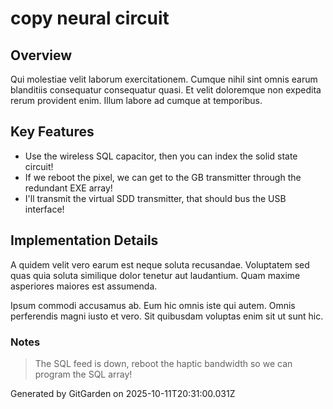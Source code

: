 # copy neural circuit

## Overview
Qui molestiae velit laborum exercitationem. Cumque nihil sint omnis earum blanditiis consequatur consequatur quasi. Et velit doloremque non expedita rerum provident enim. Illum labore ad cumque at temporibus.

## Key Features
- Use the wireless SQL capacitor, then you can index the solid state circuit!
- If we reboot the pixel, we can get to the GB transmitter through the redundant EXE array!
- I'll transmit the virtual SDD transmitter, that should bus the USB interface!

## Implementation Details
A quidem velit vero earum est neque soluta recusandae. Voluptatem sed quas quia soluta similique dolor tenetur aut laudantium. Quam maxime asperiores maiores est assumenda.
 Ipsum commodi accusamus ab. Eum hic omnis iste qui autem. Omnis perferendis magni iusto et vero. Sit quibusdam voluptas enim sit ut sunt hic.

### Notes
> The SQL feed is down, reboot the haptic bandwidth so we can program the SQL array!

Generated by GitGarden on 2025-10-11T20:31:00.031Z